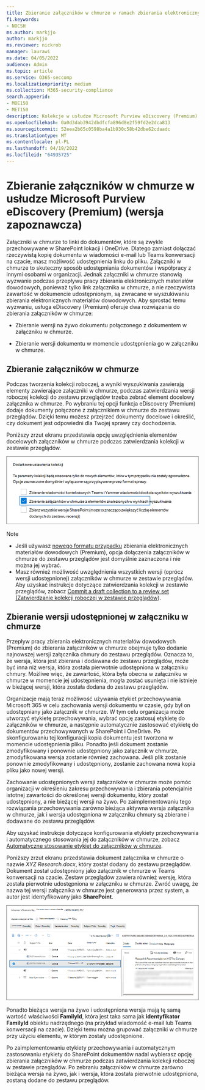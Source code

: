 ```yaml
---
title: Zbieranie załączników w chmurze w ramach zbierania elektronicznych materiałów dowodowych (Premium)
f1.keywords:
- NOCSH
ms.author: markjjo
author: markjjo
ms.reviewer: nickrob
manager: laurawi
ms.date: 04/05/2022
audience: Admin
ms.topic: article
ms.service: O365-seccomp
ms.localizationpriority: medium
ms.collection: M365-security-compliance
search.appverid:
- MOE150
- MET150
description: Kolekcje w usłudze Microsoft Purview eDiscovery (Premium) umożliwiają zbieranie załączników w chmurze do przeglądu w badaniu lub przypadku.
ms.openlocfilehash: 0a0d3dab3942dbdfcfa896d8e2f59fd2e2dca813
ms.sourcegitcommit: 52eea2b65c0598ba4a1b930c58b42dbe62cdaadc
ms.translationtype: MT
ms.contentlocale: pl-PL
ms.lasthandoff: 04/19/2022
ms.locfileid: "64935725"
---
```

# <a name="collect-cloud-attachments-in-microsoft-purview-ediscovery-premium-preview"></a>Zbieranie załączników w chmurze w usłudze Microsoft Purview eDiscovery (Premium) (wersja zapoznawcza)

Załączniki w chmurze to linki do dokumentów, które są zwykle przechowywane w SharePoint lokacji i OneDrive. Dlatego zamiast dołączać rzeczywistą kopię dokumentu w wiadomości e-mail lub Teams konwersacji na czacie, masz możliwość udostępnienia linku do pliku. Załączniki w chmurze to skuteczny sposób udostępniania dokumentów i współpracy z innymi osobami w organizacji. Jednak załączniki w chmurze stanowią wyzwanie podczas przepływu pracy zbierania elektronicznych materiałów dowodowych, ponieważ tylko link załącznika w chmurze, a nie rzeczywista zawartość w dokumencie udostępnionym, są zwracane w wyszukiwaniu zbierania elektronicznych materiałów dowodowych. Aby sprostać temu wyzwaniu, usługa eDiscovery (Premium) oferuje dwa rozwiązania do zbierania załączników w chmurze:  

- Zbieranie wersji na żywo dokumentu połączonego z dokumentem w załączniku w chmurze.

- Zbieranie wersji dokumentu w momencie udostępnienia go w załączniku w chmurze.

## <a name="collecting-cloud-attachments"></a>Zbieranie załączników w chmurze

Podczas tworzenia kolekcji roboczej, a wyniki wyszukiwania zawierają elementy zawierające załączniki w chmurze, podczas zatwierdzania wersji roboczej kolekcji do zestawu przeglądów trzeba zebrać element docelowy załącznika w chmurze. Po wybraniu tej opcji funkcja eDiscovery (Premium) dodaje dokumenty połączone z załącznikiem w chmurze do zestawu przeglądów. Dzięki temu możesz przejrzeć dokumenty docelowe i określić, czy dokument jest odpowiedni dla Twojej sprawy czy dochodzenia.

Poniższy zrzut ekranu przedstawia opcję uwzględnienia elementów docelowych załączników w chmurze podczas zatwierdzania kolekcji w zestawie przeglądów.

![Opcja dołączania załączników w chmurze podczas zatwierdzania kolekcji do zestawu przeglądów](../media/CollectCloudAttachments1.png)

> [!NOTE]
>- Jeśli używasz [nowego formatu przypadku](advanced-ediscovery-new-case-format.md) zbierania elektronicznych materiałów dowodowych (Premium), opcja dołączenia załączników w chmurze do zestawu przeglądów jest domyślnie zaznaczona i nie można jej wybrać.<br/>
>- Masz również możliwość uwzględnienia wszystkich wersji (oprócz wersji udostępnionej) załączników w chmurze w zestawie przeglądów.  
Aby uzyskać instrukcje dotyczące zatwierdzania kolekcji w zestawie przeglądów, zobacz [Commit a draft collection to a review set (Zatwierdzanie kolekcji roboczej w zestawie przeglądów](commit-draft-collection.md)).

## <a name="collecting-the-version-shared-in-a-cloud-attachment"></a>Zbieranie wersji udostępnionej w załączniku w chmurze

Przepływ pracy zbierania elektronicznych materiałów dowodowych (Premium) do zbierania załączników w chmurze obejmuje tylko dodanie najnowszej wersji załącznika chmury do zestawu przeglądów. Oznacza to, że wersja, która jest zbierana i dodawana do zestawu przeglądów, może być inna niż wersja, która została pierwotnie udostępniona w załączniku chmury. Możliwe więc, że zawartość, która była obecna w załączniku w chmurze w momencie jej udostępnienia, mogła zostać usunięta i nie istnieje w bieżącej wersji, która została dodana do zestawu przeglądów.

Organizacje mają teraz możliwość używania etykiet przechowywania Microsoft 365 w celu zachowania wersji dokumentu w czasie, gdy był on udostępniany jako załącznik w chmurze. W tym celu organizacja może utworzyć etykietę przechowywania, wybrać opcję zastosuj etykietę do załączników w chmurze, a następnie automatycznie zastosować etykietę do dokumentów przechowywanych w SharePoint i OneDrive. Po skonfigurowaniu tej konfiguracji kopia dokumentu jest tworzona w momencie udostępnienia pliku. Ponadto jeśli dokument zostanie zmodyfikowany i ponownie udostępniony jako załącznik w chmurze, zmodyfikowana wersja zostanie również zachowana. Jeśli plik zostanie ponownie zmodyfikowany i udostępniony, zostanie zachowana nowa kopia pliku jako nowej wersji.

Zachowanie udostępnionych wersji załączników w chmurze może pomóc organizacji w określeniu zakresu przechowywania i zbierania potencjalnie istotnej zawartości do określonej wersji dokumentu, który został udostępniony, a nie bieżącej wersji na żywo. Po zaimplementowaniu tego rozwiązania przechowywania zarówno bieżąca aktywna wersja załącznika w chmurze, jak i wersja udostępniona w załączniku chmury są zbierane i dodawane do zestawu przeglądów.

Aby uzyskać instrukcje dotyczące konfigurowania etykiety przechowywania i automatycznego stosowania jej do załączników w chmurze, zobacz [Automatyczne stosowanie etykiet do załączników w chmurze](apply-retention-labels-automatically.md#auto-apply-labels-to-cloud-attachments).

Poniższy zrzut ekranu przedstawia dokument załącznika w chmurze o nazwie *XYZ Research.docx*, który został dodany do zestawu przeglądów. Dokument został udostępniony jako załącznik w chmurze w Teams konwersacji na czacie. Zestaw przeglądów zawiera również wersję, która została pierwotnie udostępniona w załączniku w chmurze. Zwróć uwagę, że nazwa tej wersji załącznika w chmurze jest generowana przez system, a autor jest identyfikowany jako **SharePoint**.

![Wersja załącznika w chmurze, która została udostępniona w zestawie przeglądów](../media/CollectCloudAttachments2.png)

Ponadto bieżąca wersja na żywo i udostępniona wersja mają tę samą wartość właściwości **FamilyId**, która jest taka sama jak **identyfikator FamilyId** obiektu nadrzędnego (na przykład wiadomość e-mail lub Teams konwersacji na czacie). Dzięki temu można grupować załączniki w chmurze przy użyciu elementu, w którym zostały udostępnione.

Po zaimplementowaniu etykiety przechowywania i automatycznym zastosowaniu etykiety do SharePoint dokumentów nadal wybierasz opcję zbierania załączników w chmurze podczas zatwierdzania kolekcji roboczej w zestawie przeglądów. Po zebraniu załączników w chmurze zarówno bieżąca wersja na żywo, jak i wersja, która została pierwotnie udostępniona, zostaną dodane do zestawu przeglądów.
